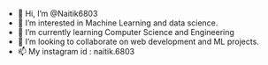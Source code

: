 - 👋 Hi, I’m @Naitik6803
- 👀 I’m interested in Machine Learning and data science.
- 🌱 I’m currently learning Computer Science and Engineering
- 💞️ I’m looking to collaborate on web development and ML projects.
- 📫 My instagram id : naitik.6803
 

<!---
Naitik6803/Naitik6803 is a ✨ special ✨ repository because its `README.md` (this file) appears on your GitHub profile.
You can click the Preview link to take a look at your changes.
--->
